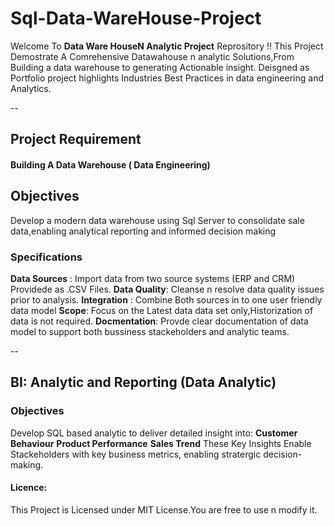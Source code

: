 # Sql-Data-WareHouse-Project 
Welcome To **Data Ware HouseN Analytic Project** Reprository !!
This Project Demostrate A Comrehensive Datawahouse n analytic Solutions,From Building a data warehouse to generating Actionable insight. Deisgned as Portfolio project highlights Industries Best Practices in data engineering and Analytics.

--
## **Project Requirement**

#### Building A Data Warehouse ( Data Engineering)

## Objectives
Develop a modern data warehouse using Sql Server to consolidate sale data,enabling analytical reporting and informed decision making

### Specifications
**Data Sources** : Import data from two source systems (ERP and CRM) Providede as .CSV Files.
**Data Quality**: Cleanse n resolve data quality issues prior to analysis.
**Integration** : Combine Both sources in to  one user friendly data model
**Scope**: Focus on the Latest data data set only,Historization of data is not required.
**Docmentation**: Provde clear documentation of data model to support both bussiness stackeholders and analytic teams.

--
## BI: Analytic and Reporting (Data Analytic)

### Objectives 
Develop SQL based analytic to deliver detailed insight into:
**Customer Behaviour**
**Product Performance**
**Sales Trend**
These Key Insights Enable Stackeholders with key business metrics, enabling stratergic decision-making.


#### Licence:
This Project is Licensed under MIT License.You are free to use n modify it.


